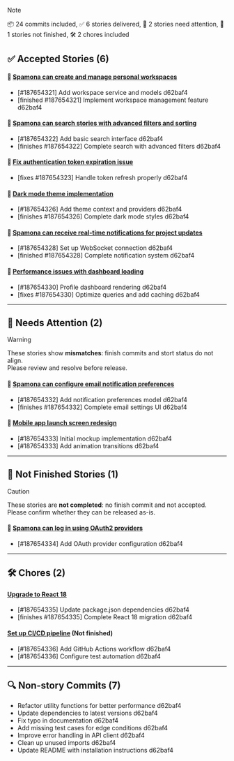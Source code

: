 > [!NOTE]
> 📦 24 commits included, ✅ 6 stories delivered,
> 🚨 2 stories need attention, 🚧 1 stories not finished, 🛠️ 2 chores included

## ✅ Accepted Stories (6)
#### 🧩 [Spamona can create and manage personal workspaces](https://trackerboot.com)
- [#187654321] Add workspace service and models d62baf4
- [finished #187654321] Implement workspace management feature d62baf4
#### 🧩 [Spamona can search stories with advanced filters and sorting](https://trackerboot.com)
- [#187654322] Add basic search interface d62baf4
- [finishes #187654322] Complete search with advanced filters d62baf4
#### 🦋 [Fix authentication token expiration issue](https://trackerboot.com)
- [fixes #187654323] Handle token refresh properly d62baf4
#### 🎨 [Dark mode theme implementation](https://trackerboot.com)
- [#187654326] Add theme context and providers d62baf4
- [finishes #187654326] Complete dark mode styles d62baf4
#### 🧩 [Spamona can receive real-time notifications for project updates](https://trackerboot.com)
- [#187654328] Set up WebSocket connection d62baf4
- [finished #187654328] Complete notification system d62baf4
#### 🦋 [Performance issues with dashboard loading](https://trackerboot.com)
- [#187654330] Profile dashboard rendering d62baf4
- [fixes #187654330] Optimize queries and add caching d62baf4

---

## 🚨 Needs Attention (2)
> [!WARNING]
> These stories show **mismatches**: finish commits and stort status do not align.  
> Please review and resolve before release.
#### 🧩 [Spamona can configure email notification preferences](https://trackerboot.com)
- [#187654332] Add notification preferences model d62baf4
- [finishes #187654332] Complete email settings UI d62baf4
#### 🎨 [Mobile app launch screen redesign](https://trackerboot.com)
- [#187654333] Initial mockup implementation d62baf4
- [#187654333] Add animation transitions d62baf4

---

## 🚧 Not Finished Stories (1)
> [!CAUTION]
> These stories are **not completed**: no finish commit and not accepted.  
> Please confirm whether they can be released as-is.
#### 🧩 [Spamona can log in using OAuth2 providers](https://trackerboot.com)
- [#187654334] Add OAuth provider configuration d62baf4

---

## 🛠️ Chores (2)
#### [Upgrade to React 18](https://trackerboot.com)
- [#187654335] Update package.json dependencies d62baf4
- [finishes #187654335] Complete React 18 migration d62baf4
#### [Set up CI/CD pipeline](https://trackerboot.com) (Not finished)
- [#187654336] Add GitHub Actions workflow d62baf4
- [#187654336] Configure test automation d62baf4

---

## 🔍 Non-story Commits (7)
- Refactor utility functions for better performance d62baf4
- Update dependencies to latest versions d62baf4
- Fix typo in documentation d62baf4
- Add missing test cases for edge conditions d62baf4
- Improve error handling in API client d62baf4
- Clean up unused imports d62baf4
- Update README with installation instructions d62baf4
